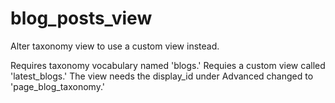 # blog_posts_view
Alter taxonomy view to use a custom view instead.

Requires taxonomy vocabulary named 'blogs.'
Requies a custom view called 'latest_blogs.'
The view needs the display_id under Advanced changed to 'page_blog_taxonomy.'
